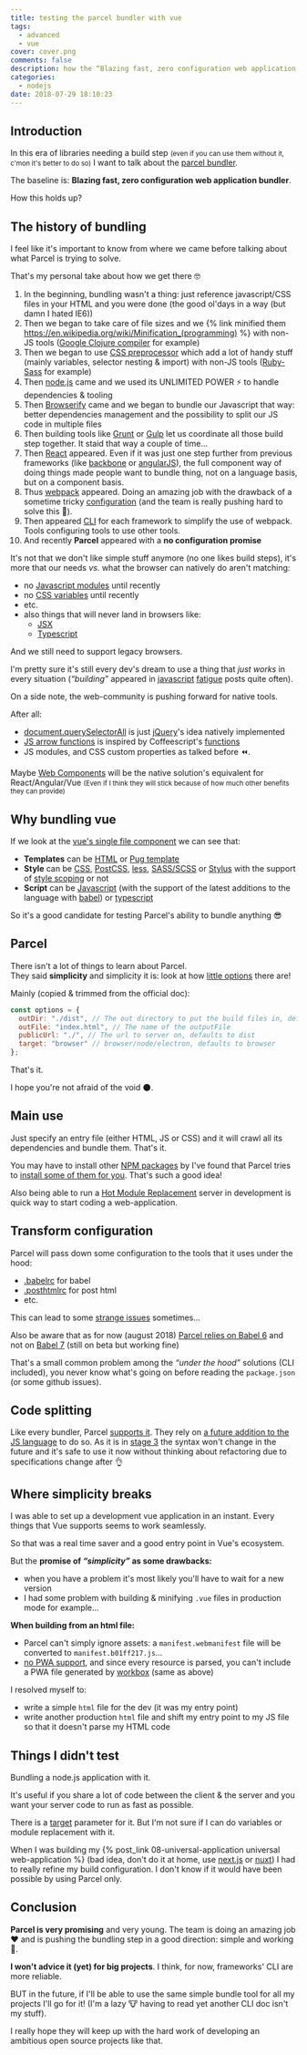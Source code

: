 ```yaml
---
title: testing the parcel bundler with vue
tags:
  - advanced
  - vue
cover: cover.png
comments: false
description: how the “Blazing fast, zero configuration web application bundler” is keeping its promise
categories:
  - nodejs
date: 2018-07-29 18:10:23
---
```


## Introduction

In this era of libraries needing a build step <small>(even if you can use them without it, c'mon it's better to do so)</small> I want to talk about the [parcel bundler](https://parceljs.org/).

The baseline is: **Blazing fast, zero configuration web application bundler**.

How this holds up?

<!-- more -->

## The history of bundling

I feel like it's important to know from where we came before talking about what Parcel is trying to solve.

That's my personal take about how we get there 🤓

[//]: # " need to suse {% link %} regular link doesn't handle well parenthesis "

1.  In the beginning, bundling wasn't a thing: just reference javascript/CSS files in your HTML and you were done (the good ol'days in a way (but damn I hated IE6))
2.  Then we began to take care of file sizes and we {% link minified them https://en.wikipedia.org/wiki/Minification_(programming) %} with non-JS tools ([Google Clojure compiler](https://developers.google.com/closure/compiler/) for example)
3.  Then we began to use [CSS preprocessor](https://drupalize.me/videos/what-css-preprocessor?p=1175) which add a lot of handy stuff (mainly variables, selector nesting & import) with non-JS tools ([Ruby-Sass](https://sass-lang.com/ruby-sass) for example)
4.  Then [node.js](https://nodejs.org/en/) came and we used its UNLIMITED POWER ⚡️ to handle dependencies & tooling
5.  Then [Browserify](http://browserify.org/) came and we began to bundle our Javascript that way:
    better dependencies management and the possibility to split our JS code in multiple files
6.  Then building tools like [Grunt](https://gruntjs.com/) or [Gulp](https://gulpjs.com/) let us coordinate all those build step together.
    It staid that way a couple of time…
7.  Then [React](https://reactjs.org/) appeared.
    Even if it was just one step further from previous frameworks (like [backbone](http://backbonejs.org/) or [angularJS](https://angularjs.org/)), the full component way of doing things made people want to bundle thing, not on a language basis, but on a component basis.
8.  Thus [webpack](https://webpack.js.org/) appeared.
    Doing an amazing job with the drawback of a sometime tricky [configuration](https://webpack.js.org/configuration/#options) (and the team is really pushing hard to solve this 💪).
9.  Then appeared [CLI](https://en.wikipedia.org/wiki/Command-line_interface) for each framework to simplify the use of webpack.
    Tools configuring tools to use other tools.
10. And recently **Parcel** appeared with a **no configuration promise**

It's not that we don't like simple stuff anymore (no one likes build steps), it's more that our needs _vs._ what the browser can natively do aren't matching:

- no [Javascript modules](https://developer.mozilla.org/en-US/docs/Web/JavaScript/Reference/Statements/import) until recently
- no [CSS variables](https://developer.mozilla.org/en-US/docs/Web/CSS/Using_CSS_variables) until recently
- etc.
- also things that will never land in browsers like:
  - [JSX](https://reactjs.org/docs/introducing-jsx.html)
  - [Typescript](https://www.typescriptlang.org/)

And we still need to support legacy browsers.

I'm pretty sure it's still every dev's dream to use a thing that _just works_ in every situation (_“building”_ appeared in [javascript](https://hackernoon.com/how-it-feels-to-learn-javascript-in-2016-d3a717dd577f) [fatigue](https://medium.com/@ericclemmons/javascript-fatigue-48d4011b6fc4) posts quite often).

On a side note, the web-community is pushing forward for native tools.

After all:

- [document.querySelectorAll](https://developer.mozilla.org/en-US/docs/Web/API/Document/querySelectorAll) is just [jQuery](https://jquery.com/)'s idea natively implemented
- [JS arrow functions](https://developer.mozilla.org/en-US/docs/Web/JavaScript/Reference/Functions/Arrow_functions) is inspired by Coffeescript's [functions](https://coffeescript.org/#functions)
- JS modules, and CSS custom properties as talked before ⏪.

Maybe [Web Components](https://developer.mozilla.org/en-US/docs/Web/Web_Components) will be the native solution's equivalent for React/Angular/Vue <small>(Even if I think they will stick because of how much other benefits they can provide)</small>

## Why bundling vue

If we look at the [vue's single file component](https://vuejs.org/v2/guide/single-file-components.html#ad) we can see that:

- **Templates** can be [HTML](https://developer.mozilla.org/en-US/docs/Web/HTML) or [Pug template](https://pugjs.org/api/getting-started.html)
- **Style** can be [CSS](https://developer.mozilla.org/en-US/docs/Web/CSS), [PostCSS](https://postcss.org/), [less](http://lesscss.org/), [SASS/SCSS](https://sass-lang.com/) or [Stylus](http://stylus-lang.com/) with the support of [style scoping](https://vue-loader.vuejs.org/en/features/scoped-css.html) or not
- **Script** can be [Javascript](https://developer.mozilla.org/en-US/docs/Web/javascript) (with the support of the latest additions to the language with [babel](http://babeljs.io/)) or [typescript](https://www.typescriptlang.org/)

So it's a good candidate for testing Parcel's ability to bundle anything 😎

## Parcel

There isn't a lot of things to learn about Parcel.  
They said **simplicity** and simplicity it is: look at how [little options](https://parceljs.org/cli.html#options) there are!

Mainly (copied & trimmed from the official doc):

```js
const options = {
  outDir: "./dist", // The out directory to put the build files in, defaults to dist
  outFile: "index.html", // The name of the outputFile
  publicUrl: "./", // The url to server on, defaults to dist
  target: "browser" // browser/node/electron, defaults to browser
};
```

That's it.

I hope you're not afraid of the void 🌑.

## Main use

Just specify an entry file (either HTML, JS or CSS) and it will crawl all its dependencies and bundle them.
That's it.

You may have to install other [NPM packages](https://www.npmjs.com/) by I've found that Parcel tries to [install some of them for you](https://parceljs.org/hmr.html#automagically-installed-dependencies). That's such a good idea!

Also being able to run a [Hot Module Replacement](https://parceljs.org/hmr.html) server in development is quick way to start coding a web-application.

## Transform configuration

Parcel will pass down some configuration to the tools that it uses under the hood:

- [.babelrc](https://parceljs.org/transforms.html#babel) for babel
- [.posthtmlrc](https://parceljs.org/transforms.html#posthtml) for post html
- etc.

This can lead to some [strange issues](https://github.com/parcel-bundler/parcel/issues/1103#issuecomment-406483009) sometimes…

Also be aware that as for now (august 2018) [Parcel relies on Babel 6](https://github.com/parcel-bundler/parcel/issues/868) and not on [Babel 7](https://www.npmjs.com/package/@babel/core/v/7.0.0-beta.55) (still on beta but working fine)

That's a small common problem among the _“under the hood”_ solutions (CLI included), you never know what's going on before reading the `package.json` (or some github issues).

## Code splitting

Like every bundler, Parcel [supports it](https://parceljs.org/code_splitting.html).
They rely on [a future addition to the JS language](https://github.com/tc39/proposal-dynamic-import) to do so.
As it is in [stage 3](https://tc39.github.io/process-document/) the syntax won't change in the future and it's safe to use it now without thinking about refactoring due to specifications change after 👌

## Where simplicity breaks

I was able to set up a development vue application in an instant.
Every things that Vue supports seems to work seamlessly.

So that was a real time saver and a good entry point in Vue's ecosystem.

But the **promise of _“simplicity”_ as some drawbacks:**

- when you have a problem it's most likely you'll have to wait for a new version
- I had some problem with building & minifying `.vue` files in production mode for example…

**When building from an html file:**

- Parcel can't simply ignore assets: a `manifest.webmanifest` file will be converted to `manifest.b01ff217.js`…
- [no PWA support](https://github.com/parcel-bundler/parcel/issues/301), and since every resource is parsed, you can't include a PWA file generated by [workbox](https://developers.google.com/web/tools/workbox/) (same as above)

I resolved myself to:

- write a simple `html` file for the dev (it was my entry point)
- write another production `html` file and shift my entry point to my JS file so that it doesn't parse my HTML code

## Things I didn't test

Bundling a node.js application with it.

It's useful if you share a lot of code between the client & the server and you want your server code to run as fast as possible.

There is a [target](https://parceljs.org/cli.html#target) parameter for it. But I'm not sure if I can do variables or module replacement with it.

When I was building my {% post_link 08-universal-application universal web-application %} (bad idea, don't do it at home, use [next.js](https://nextjs.org/) or [nuxt](https://nuxtjs.org/)) I had to really refine my build configuration.
I don't know if it would have been possible by using Parcel only.

## Conclusion

**Parcel is very promising** and very young.
The team is doing an amazing job ❤️ and is pushing the bundling step in a good direction: simple and working 🎉.

**I won't advice it (yet) for big projects**. I think, for now, frameworks' CLI are more reliable.

BUT in the future, if I'll be able to use the same simple bundle tool for all my projects I'll go for it! (I'm a lazy 🐮 having to read yet another CLI doc isn't my stuff).

I really hope they will keep up with the hard work of developing an ambitious open source projects like that.
